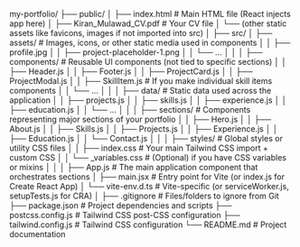 my-portfolio/
├── public/
│   ├── index.html          # Main HTML file (React injects app here)
│   ├── Kiran_Mulawad_CV.pdf # Your CV file
│   └── (other static assets like favicons, images if not imported into src)
│
├── src/
│   ├── assets/             # Images, icons, or other static media used in components
│   │   ├── profile.jpg
│   │   ├── project-placeholder-1.png
│   │   └── ...
│   │
│   ├── components/         # Reusable UI components (not tied to specific sections)
│   │   ├── Header.js
│   │   ├── Footer.js
│   │   ├── ProjectCard.js
│   │   ├── ProjectModal.js
│   │   ├── SkillItem.js    # If you make individual skill items components
│   │   └── ...
│   │
│   ├── data/               # Static data used across the application
│   │   ├── projects.js
│   │   ├── skills.js
│   │   ├── experience.js
│   │   ├── education.js
│   │   └── ...
│   │
│   ├── sections/           # Components representing major sections of your portfolio
│   │   ├── Hero.js
│   │   ├── About.js
│   │   ├── Skills.js
│   │   ├── Projects.js
│   │   ├── Experience.js
│   │   ├── Education.js
│   │   └── Contact.js
│   │
│   ├── styles/             # Global styles or utility CSS files
│   │   ├── index.css       # Your main Tailwind CSS import + custom CSS
│   │   └── _variables.css  # (Optional) if you have CSS variables or mixins
│   │
│   ├── App.js              # The main application component that orchestrates sections
│   ├── main.jsx            # Entry point for Vite (or index.js for Create React App)
│   └── vite-env.d.ts       # Vite-specific (or serviceWorker.js, setupTests.js for CRA)
│
├── .gitignore              # Files/folders to ignore from Git
├── package.json            # Project dependencies and scripts
├── postcss.config.js       # Tailwind CSS post-CSS configuration
├── tailwind.config.js      # Tailwind CSS configuration
└── README.md               # Project documentation